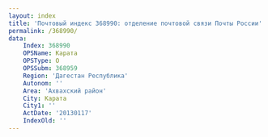 ```yaml
---
layout: index
title: 'Почтовый индекс 368990: отделение почтовой связи Почты России'
permalink: /368990/
data:
    Index: 368990
    OPSName: Карата
    OPSType: О
    OPSSubm: 368959
    Region: 'Дагестан Республика'
    Autonom: ''
    Area: 'Ахвахский район'
    City: Карата
    City1: ''
    ActDate: '20130117'
    IndexOld: ''
---
```

